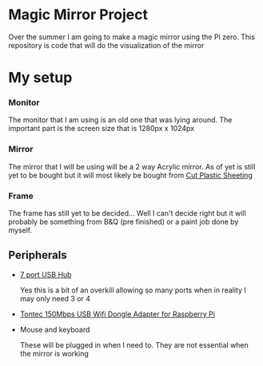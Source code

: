 # Magic Mirror Project
Over the summer I am going to make a magic mirror using the Pi zero. This repository is code that will do the visualization of the mirror

# My setup
### Monitor
The monitor that I am using is an old one that was lying around.
The important part is the screen size that is 1280px x 1024px

### Mirror
The mirror that I will be using will be a 2 way Acrylic mirror.
As of yet is still yet to be bought but it will most likely be bought from [Cut Plastic Sheeting](http://www.cutplasticsheeting.co.uk/mirrored-sheeting/two-way-acrylic-mirror)

### Frame
The frame has still yet to be decided... Well I can't decide right but it will probably be something from B&Q (pre finished) or a paint job done by myself.

## Peripherals
- [7 port USB Hub](https://www.amazon.co.uk/Mobilizers-Switches-Notebook-Computer-Tablets/dp/B008543CKI)

	Yes this is a bit of an overkill allowing so many ports when in reality I may only need 3 or 4
- [Tontec 150Mbps USB Wifi Dongle Adapter for Raspberry Pi](https://www.amazon.co.uk/Tontec-150Mbps-Adapter-Raspberry-Windows/dp/B010AKMF3Y/)

- Mouse and keyboard

	These will be plugged in when I need to. They are not essential when the mirror is working
